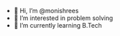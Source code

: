 - 👋 Hi, I’m @monishrees
- 👀 I’m interested in problem solving
- 🌱 I’m currently learning B.Tech

<!---
monishrees/monishrees is a ✨ special ✨ repository because its `README.md` (this file) appears on your GitHub profile.
You can click the Preview link to take a look at your changes.
--->
